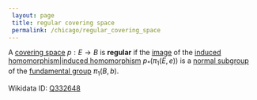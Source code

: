 ```yaml
---
 layout: page
 title: regular covering space
 permalink: /chicago/regular_covering_space
---
```

A [covering space](https://defsmath.github.io/DefsMath/covering_space) $p:E\to B$ is **regular** if the [image](https://defsmath.github.io/DefsMath/image) of the [induced homomorphism|induced homomorphism](https://defsmath.github.io/DefsMath/continuous_functions_induce_homomorphisms_on_homology_groups) $p_*(\pi_1(E,e))$ is a [normal subgroup](https://defsmath.github.io/DefsMath/normal_subgroup) of the [fundamental group](https://defsmath.github.io/DefsMath/fundamental_group) $\pi_1(B,b)$. 

Wikidata ID: [Q332648](https://www.wikidata.org/wiki/Q332648)